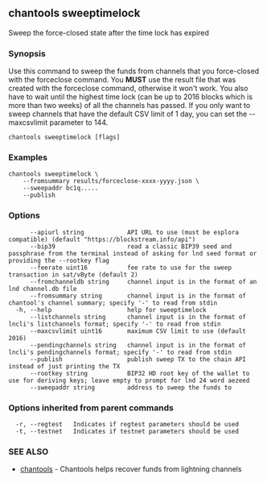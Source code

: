 ## chantools sweeptimelock

Sweep the force-closed state after the time lock has expired

### Synopsis

Use this command to sweep the funds from channels that
you force-closed with the forceclose command. You **MUST** use the result file
that was created with the forceclose command, otherwise it won't work. You also
have to wait until the highest time lock (can be up to 2016 blocks which is more
than two weeks) of all the channels has passed. If you only want to sweep
channels that have the default CSV limit of 1 day, you can set the --maxcsvlimit
parameter to 144.

```
chantools sweeptimelock [flags]
```

### Examples

```
chantools sweeptimelock \
	--fromsummary results/forceclose-xxxx-yyyy.json \
	--sweepaddr bc1q.....
  	--publish
```

### Options

```
      --apiurl string            API URL to use (must be esplora compatible) (default "https://blockstream.info/api")
      --bip39                    read a classic BIP39 seed and passphrase from the terminal instead of asking for lnd seed format or providing the --rootkey flag
      --feerate uint16           fee rate to use for the sweep transaction in sat/vByte (default 2)
      --fromchanneldb string     channel input is in the format of an lnd channel.db file
      --fromsummary string       channel input is in the format of chantool's channel summary; specify '-' to read from stdin
  -h, --help                     help for sweeptimelock
      --listchannels string      channel input is in the format of lncli's listchannels format; specify '-' to read from stdin
      --maxcsvlimit uint16       maximum CSV limit to use (default 2016)
      --pendingchannels string   channel input is in the format of lncli's pendingchannels format; specify '-' to read from stdin
      --publish                  publish sweep TX to the chain API instead of just printing the TX
      --rootkey string           BIP32 HD root key of the wallet to use for deriving keys; leave empty to prompt for lnd 24 word aezeed
      --sweepaddr string         address to sweep the funds to
```

### Options inherited from parent commands

```
  -r, --regtest   Indicates if regtest parameters should be used
  -t, --testnet   Indicates if testnet parameters should be used
```

### SEE ALSO

* [chantools](chantools.md)	 - Chantools helps recover funds from lightning channels

